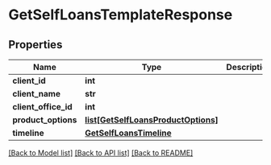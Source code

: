 # GetSelfLoansTemplateResponse

## Properties
Name | Type | Description | Notes
------------ | ------------- | ------------- | -------------
**client_id** | **int** |  | [optional] 
**client_name** | **str** |  | [optional] 
**client_office_id** | **int** |  | [optional] 
**product_options** | [**list[GetSelfLoansProductOptions]**](GetSelfLoansProductOptions.md) |  | [optional] 
**timeline** | [**GetSelfLoansTimeline**](GetSelfLoansTimeline.md) |  | [optional] 

[[Back to Model list]](../README.md#documentation-for-models) [[Back to API list]](../README.md#documentation-for-api-endpoints) [[Back to README]](../README.md)

